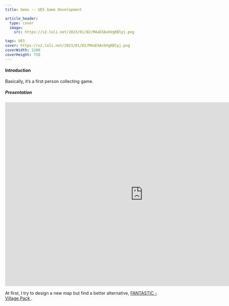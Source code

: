 ```yaml
---
title: Gems -- UE5 Game Development

article_header:
  type: cover
  image:
    src: https://s2.loli.net/2023/01/02/M4aEXAvbVgKBlpj.png 

tags: UE5
cover: https://s2.loli.net/2023/01/02/M4aEXAvbVgKBlpj.png 
coverWidth: 1200
coverHeight: 750
---
```



<h4 id="Introduction"><a href="#Introduction" class="headerlink" title="Introduction"></a>Introduction</h4><p>Basically, it’s a first person collecting game.</p>
<h5 id="Presentation"><a href="#Presentation" class="headerlink" title="Presentation"></a>Presentation</h5><div class="mdui-video-container">
    <iframe width="900" height="600" src="https://www.youtube.com/embed/sLpumBsKiW8" title="Gems -- UE5 Games Development" frameborder="0" allow="accelerometer; autoplay; clipboard-write; encrypted-media; gyroscope; picture-in-picture" allowfullscreen></iframe>
</div>

<p>At first, I try to design a new map but find a better alternative, <a target="_blank" rel="noopener" href="https://www.unrealengine.com/marketplace/en-US/product/fantastic-village-pack">FANTASTIC - Village Pack
</a>.</p>


